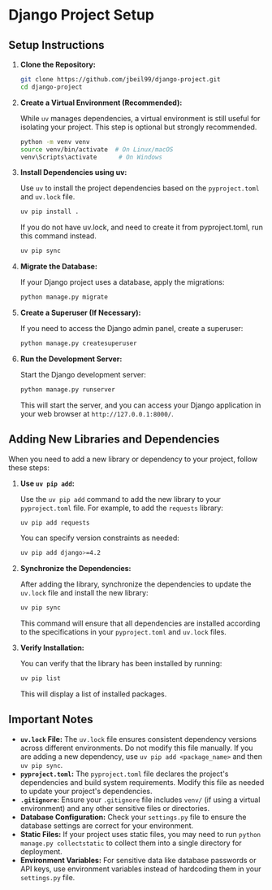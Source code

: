 # Django Project Setup 

## Setup Instructions

1.  **Clone the Repository:**

    ```bash
    git clone https://github.com/jbeil99/django-project.git
    cd django-project
    ```

2.  **Create a Virtual Environment (Recommended):**

    While `uv` manages dependencies, a virtual environment is still useful for isolating your project. This step is optional but strongly recommended.

    ```bash
    python -m venv venv
    source venv/bin/activate  # On Linux/macOS
    venv\Scripts\activate      # On Windows
    ```

3.  **Install Dependencies using uv:**

    Use `uv` to install the project dependencies based on the `pyproject.toml` and `uv.lock` file.

    ```bash
    uv pip install .
    ```
    If you do not have uv.lock, and need to create it from pyproject.toml, run this command instead.
    ```bash
    uv pip sync
    ```

4.  **Migrate the Database:**

    If your Django project uses a database, apply the migrations:

    ```bash
    python manage.py migrate
    ```

5.  **Create a Superuser (If Necessary):**

    If you need to access the Django admin panel, create a superuser:

    ```bash
    python manage.py createsuperuser
    ```

6.  **Run the Development Server:**

    Start the Django development server:

    ```bash
    python manage.py runserver
    ```

    This will start the server, and you can access your Django application in your web browser at `http://127.0.0.1:8000/`.
    
## Adding New Libraries and Dependencies

When you need to add a new library or dependency to your project, follow these steps:

1.  **Use `uv pip add`:**

    Use the `uv pip add` command to add the new library to your `pyproject.toml` file. For example, to add the `requests` library:

    ```bash
    uv pip add requests
    ```

    You can specify version constraints as needed:

    ```bash
    uv pip add django>=4.2
    ```

2.  **Synchronize the Dependencies:**

    After adding the library, synchronize the dependencies to update the `uv.lock` file and install the new library:

    ```bash
    uv pip sync
    ```

    This command will ensure that all dependencies are installed according to the specifications in your `pyproject.toml` and `uv.lock` files.

3.  **Verify Installation:**

    You can verify that the library has been installed by running:

    ```bash
    uv pip list
    ```

    This will display a list of installed packages.
## Important Notes

* **`uv.lock` File:** The `uv.lock` file ensures consistent dependency versions across different environments. Do not modify this file manually. If you are adding a new dependency, use `uv pip add <package_name>` and then `uv pip sync`.
* **`pyproject.toml`:** The `pyproject.toml` file declares the project's dependencies and build system requirements. Modify this file as needed to update your project's dependencies.
* **`.gitignore`:** Ensure your `.gitignore` file includes `venv/` (if using a virtual environment) and any other sensitive files or directories.
* **Database Configuration:** Check your `settings.py` file to ensure the database settings are correct for your environment.
* **Static Files:** If your project uses static files, you may need to run `python manage.py collectstatic` to collect them into a single directory for deployment.
* **Environment Variables:** For sensitive data like database passwords or API keys, use environment variables instead of hardcoding them in your `settings.py` file.